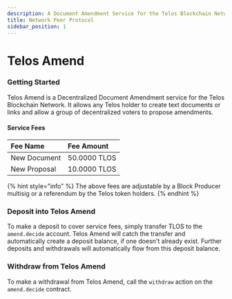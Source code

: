 ```yaml
---
description: A Document Amendment Service for the Telos Blockchain Network
title: Network Peer Protocol
sidebar_position: 1
---
```


# Telos Amend

### Getting Started

Telos Amend is a Decentralized Document Amendment service for the Telos Blockchain Network. It allows any Telos holder to create text documents or links and allow a group of decentralized voters to propose amendments.

#### Service Fees

| Fee Name | Fee Amount |
| :--- | :--- |
| New Document | 50.0000 TLOS |
| New Proposal | 10.0000 TLOS |

{% hint style="info" %}
The above fees are adjustable by a Block Producer multisig or a referendum by the Telos token holders.
{% endhint %}

### Deposit into Telos Amend

To make a deposit to cover service fees, simply transfer TLOS to the `amend.decide` account. Telos Amend will catch the transfer and automatically create a deposit balance, if one doesn't already exist. Further deposits and withdrawals will automatically flow from this deposit balance.

### Withdraw from Telos Amend

To make a withdrawal from Telos Amend, call the `withdraw` action on the `amend.decide` contract.

